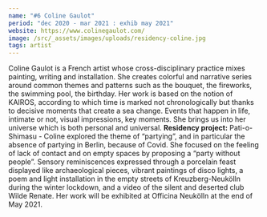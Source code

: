 ```yaml
---
name: "#6 Coline Gaulot"
period: "dec 2020 - mar 2021 : exhib may 2021"
website: https://www.colinegaulot.com/
image: /src/_assets/images/uploads/residency-coline.jpg
tags: artist
---
```

Coline Gaulot is a French artist whose cross-disciplinary practice mixes painting, writing and installation. She creates colorful and narrative series around common themes and patterns such as the bouquet, the fireworks, the swimming pool, the birthday. Her work is based on the notion of KAIROS, according to which time is marked not chronologically but thanks to decisive moments that create a sea change. Events that happen in life, intimate or not, visual impressions, key moments. She brings us into her universe which is both personal and universal. 
**Residency project:** Pati-o-Shimasu - Coline explored the theme of “partying”, and in particular the absence of partying in Berlin, because of Covid. She focused on the feeling of lack of contact and on empty spaces by proposing a “party without people”. Sensory reminiscences expressed through a porcelain feast displayed like archaeological pieces, vibrant paintings of disco lights, a poem and light installation in the empty streets of Kreuzberg-Neukölln during the winter lockdown, and a video of the silent and deserted club Wilde Renate. Her work will be exhibited at Officina Neukölln at the end of May 2021.